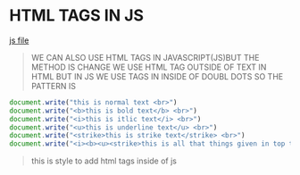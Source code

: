 # HTML TAGS IN JS
[js file](./3-html-tags-in-js.md)
> WE CAN ALSO USE HTML TAGS IN JAVASCRIPT(JS)BUT THE METHOD IS CHANGE WE USE HTML TAG OUTSIDE OF TEXT IN HTML BUT IN JS WE USE TAGS IN INSIDE OF DOUBL DOTS 
SO THE PATTERN IS 
```JAVASCRIPT
document.write("this is normal text <br>")
document.write("<b>this is bold text</b> <br>")
document.write("<i>this is itlic text</i> <br>")
document.write("<u>this is underline text</u> <br>")
document.write("<strike>this is strike text</strike> <br>")
document.write("<i><b><u><strike>this is all that things given in top text</strike><u><b><i> <br>")
```
> this is style to add html tags inside of js